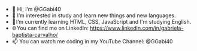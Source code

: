 - 👋 Hi, I’m @GGabi40
- 👀 I’m interested in study and learn new things and new languages.
- 🚀 I’m currently learning HTML, CSS, JavaScript and I'm studying English.
- 🌐 You can find me on LinkedIn: https://www.linkedin.com/in/gabriela-baptista-carvalho/
- 📫 You can watch me coding in my YouTube Channel: @GGabi40

<!---
GGabi40/GGabi40 is a ✨ special ✨ repository because its `README.md` (this file) appears on your GitHub profile.
You can click the Preview link to take a look at your changes.
--->
